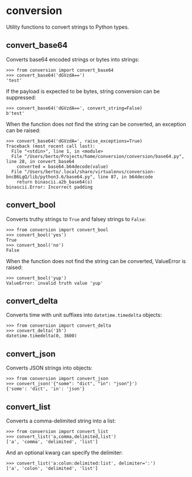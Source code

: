 # conversion

Utility functions to convert strings to Python types.


## convert_base64

Converts base64 encoded strings or bytes into strings:

```
>>> from conversion import convert_base64
>>> convert_base64('dGVzdA==')
'test'
```

If the payload is expected to be bytes, string conversion can be suppressed:

```
>>> convert_base64('dGVzdA==', convert_string=False)
b'test'
```

When the function does not find the string can be converted, an exception can be raised:

```
>>> convert_base64('dGVzdA=', raise_exceptions=True)
Traceback (most recent call last):
  File "<stdin>", line 1, in <module>
  File "/Users/berto/Projects/home/conversion/conversion/base64.py", line 28, in convert_base64
    converted = base64.b64decode(value)
  File "/Users/berto/.local/share/virtualenvs/conversion-bncB6LgQ/lib/python3.6/base64.py", line 87, in b64decode
    return binascii.a2b_base64(s)
binascii.Error: Incorrect padding
```


## convert_bool

Converts truthy strings to `True` and falsey strings to `False`:

```
>>> from conversion import convert_bool
>>> convert_bool('yes')
True
>>> convert_bool('no')
False
```

When the function does not find the string can be converted, ValueError is
raised:

```
>>> convert_bool('yup')
ValueError: invalid truth value 'yup'
```


## convert_delta

Converts time with unit suffixes into `datetime.timedelta` objects:

```
>>> from conversion import convert_delta
>>> convert_delta('1h')
datetime.timedelta(0, 3600)
```


## convert_json

Converts JSON strings into objects:

```
>>> from conversion import convert_json
>>> convert_json('{"some": "dict", "in": "json"}')
{'some': 'dict', 'in': 'json'}
```


## convert_list

Converts a comma-delimited string into a list:

```
>>> from conversion import convert_list
>>> convert_list('a,comma,delimited,list')
['a', 'comma', 'delimited', 'list']
```

And an optional kwarg can specify the delimiter:

```
>>> convert_list('a:colon:delimited:list', delimiter=':')
['a', 'colon', 'delimited', 'list']
```
